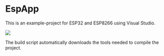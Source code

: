 <h1>EspApp</h1>

<p>
This is an example-project for ESP32 and ESP8266 using Visual Studio.
</p>

<img src="https://user-images.githubusercontent.com/12587394/85215510-fde0bc00-b379-11ea-99ac-6969023efb95.jpg" />

<p>
The build script automatically downloads the tools needed to compile the project.
</p>
